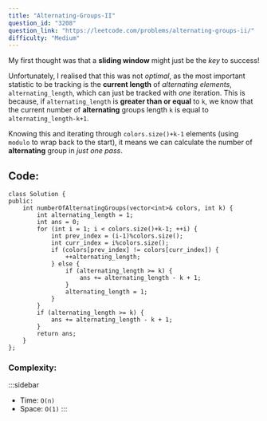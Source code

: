 ```yaml
---
title: "Alternating-Groups-II"
question_id: "3208"
question_link: "https://leetcode.com/problems/alternating-groups-ii/"
difficulty: "Medium"
---
```


My first thought was that a **sliding window** might just be the *key* to success!

Unfortunately, I realised that this was not *optimal*,
as the most important statistic to be tracking is the **current length** of *alternating elements*, `alternating_length`,
which can just be tracked with *one* iteration.
This is because, if `alternating_length` is **greater than or equal** to `k`,
we know that the current number of **alternating** groups length `k` is equal to `alternating_length-k+1`.

Knowing this and iterating through `colors.size()+k-1` elements 
(using `modulo` to wrap back to the start),
it means we can calculate the number of **alternating** group in *just one pass*.

## Code<span>:</span>

```{.cpp}
class Solution {
public:
    int numberOfAlternatingGroups(vector<int>& colors, int k) {
        int alternating_length = 1;
        int ans = 0;
        for (int i = 1; i < colors.size()+k-1; ++i) {
            int prev_index = (i-1)%colors.size();
            int curr_index = i%colors.size();
            if (colors[prev_index] != colors[curr_index]) {
                ++alternating_length;
            } else {
                if (alternating_length >= k) {
                    ans += alternating_length - k + 1;
                }
                alternating_length = 1;
            }
        }
        if (alternating_length >= k) {
            ans += alternating_length - k + 1;
        }
        return ans;
    }
};
```

### Complexity<span>:</span>

:::sidebar
- Time: `O(n)`
- Space: `O(1)`
:::
